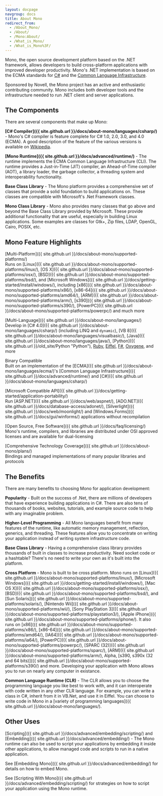 ```yaml
---
layout: docpage
navgroup: docs
title: About Mono
redirect_from:
  - /About_Mono/
  - /About/
  - /Mono:About/
  - /What_is_Mono/
  - /What_is_Mono%3F/
---
```


Mono, the open source development platform based on the .NET framework, allows developers to build cross-platform applications with improved developer productivity. Mono's .NET implementation is based on the ECMA standards for [C\#](http://www.ecma-international.org/publications/standards/Ecma-334.htm) and the [Common Language Infrastructure](http://www.ecma-international.org/publications/standards/Ecma-335.htm).

Sponsored by Novell, the Mono project has an active and enthusiastic contributing community. Mono includes both developer tools and the infrastructure needed to run .NET client and server applications.

The Components
--------------

There are several components that make up Mono:

**[C\# Compiler]({{ site.github.url }}/docs/about-mono/languages/csharp/)** - Mono's C\# compiler is feature complete for C\# 1.0, 2.0, 3.0, and 4.0 (ECMA). A good description of the feature of the various versions is available on [Wikipedia](http://en.wikipedia.org/wiki/C_Sharp_%28programming_language%29#Versions).

**[Mono Runtime]({{ site.github.url }}/docs/advanced/runtime/)** - The runtime implements the ECMA Common Language Infrastructure (CLI). The runtime provides a Just-in-Time (JIT) compiler, an Ahead-of-Time compiler (AOT), a library loader, the garbage collector, a threading system and interoperability functionality.

**Base Class Library** - The Mono platform provides a comprehensive set of classes that provide a solid foundation to build applications on. These classes are compatible with Microsoft's .Net Framework classes.

**Mono Class Library** - Mono also provides many classes that go above and beyond the Base Class Library provided by Microsoft. These provide additional functionality that are useful, especially in building Linux applications. Some examples are classes for Gtk+, Zip files, LDAP, OpenGL, Cairo, POSIX, etc.

Mono Feature Highlights
-----------------------

[Multi-Platform]({{ site.github.url }}/docs/about-mono/supported-platforms/)  
Runs on [Linux]({{ site.github.url }}/docs/about-mono/supported-platforms/linux/), [OS X]({{ site.github.url }}/docs/about-mono/supported-platforms/osx/), [BSD]({{ site.github.url }}/docs/about-mono/supported-platforms/bsd/), and [Microsoft Windows]({{ site.github.url }}/docs/getting-started/install/windows/), including [x86]({{ site.github.url }}/docs/about-mono/supported-platforms/x86/), [x86-64]({{ site.github.url }}/docs/about-mono/supported-platforms/amd64/), [ARM]({{ site.github.url }}/docs/about-mono/supported-platforms/arm/), [s390]({{ site.github.url }}/docs/about-mono/supported-platforms/s390/), [PowerPC]({{ site.github.url }}/docs/about-mono/supported-platforms/powerpc/) and much more

[Multi-Language]({{ site.github.url }}/docs/about-mono/languages/)  
Develop in [C\# 4.0]({{ site.github.url }}/docs/about-mono/languages/csharp/) (including LINQ and `dynamic`), [VB 8]({{ site.github.url }}/docs/about-mono/languages/visualbasic/), [Java]({{ site.github.url }}/docs/about-mono/languages/java/), [Python]({{ site.github.url }}/old_site/Python "Python"), [Ruby](http://www.ironruby.net/), [Eiffel](http://www.eiffel.com/), [F\#](http://research.microsoft.com/fsharp/), [Oxygene](http://remobjects.com/oxygene), and more

Binary Compatible  
Built on an implementation of the [ECMA]({{ site.github.url }}/docs/about-mono/languages/ecma/)'s [Common Language Infrastructure]({{ site.github.url }}/docs/advanced/runtime/) and [C\#]({{ site.github.url }}/docs/about-mono/languages/csharp/)

[Microsoft Compatible API]({{ site.github.url }}/docs/getting-started/application-portability/)  
Run [ASP.NET]({{ site.github.url }}/docs/web/aspnet/), [ADO.NET]({{ site.github.url }}/docs/database-access/adonet/), [Silverlight]({{ site.github.url }}/docs/web/moonlight/) and [Windows.Forms]({{ site.github.url }}/docs/gui/winforms/) applications without recompilation

[Open Source, Free Software]({{ site.github.url }}/docs/faq/licensing/)  
Mono's runtime, compilers, and libraries are distributed under OSI approved licenses and are available for dual-licensing

[Comprehensive Technology Coverage]({{ site.github.url }}/docs/about-mono/plans/)  
Bindings and managed implementations of many popular libraries and protocols

The Benefits
------------

There are many benefits to choosing Mono for application development:

**Popularity** - Built on the success of .Net, there are millions of developers that have experience building applications in C\#. There are also tens of thousands of books, websites, tutorials, and example source code to help with any imaginable problem.

**Higher-Level Programming** - All Mono languages benefit from many features of the runtime, like automatic memory management, reflection, generics, and threading. These features allow you to concentrate on writing your application instead of writing system infrastructure code.

**Base Class Library** - Having a comprehensive class library provides thousands of built in classes to increase productivity. Need socket code or a hashtable? There's no need to write your own as it's built into the platform.

**Cross Platform** - Mono is built to be cross platform. Mono runs on [Linux]({{ site.github.url }}/docs/about-mono/supported-platforms/linux/), [Microsoft Windows]({{ site.github.url }}/docs/getting-started/install/windows/), [Mac OS X]({{ site.github.url }}/docs/about-mono/supported-platforms/osx/), [BSD]({{ site.github.url }}/docs/about-mono/supported-platforms/bsd/), and [Sun Solaris]({{ site.github.url }}/docs/about-mono/supported-platforms/solaris/), [Nintendo Wii]({{ site.github.url }}/docs/about-mono/supported-platforms/wii/), [Sony PlayStation 3]({{ site.github.url }}/docs/about-mono/supported-platforms/playstation3/), [Apple iPhone]({{ site.github.url }}/docs/about-mono/supported-platforms/iphone/). It also runs on [x86]({{ site.github.url }}/docs/about-mono/supported-platforms/x86/), [x86-64]({{ site.github.url }}/docs/about-mono/supported-platforms/amd64/), [IA64]({{ site.github.url }}/docs/about-mono/supported-platforms/ia64/), [PowerPC]({{ site.github.url }}/docs/about-mono/supported-platforms/powerpc/), [SPARC (32)]({{ site.github.url }}/docs/about-mono/supported-platforms/sparc/), [ARM]({{ site.github.url }}/docs/about-mono/supported-platforms/arm/), Alpha, [s390, s390x (32 and 64 bits)]({{ site.github.url }}/docs/about-mono/supported-platforms/s390/) and more. Developing your application with Mono allows you to run on nearly any computer in existance.

**Common Language Runtime (CLR)** - The CLR allows you to choose the programming language you like best to work with, and it can interoperate with code written in any other CLR language. For example, you can write a class in C\#, inherit from it in VB.Net, and use it in Eiffel. You can choose to write code in Mono in a [variety of programming languages]({{ site.github.url }}/docs/about-mono/languages/).

Other Uses
----------

[Scripting]({{ site.github.url }}/docs/advanced/embedding/scripting/) and [Embedding]({{ site.github.url }}/docs/advanced/embedding/) - The Mono runtime can also be used to script your applications by embedding it inside other applications, to allow managed code and scripts to run in a native application.

See [Embedding Mono]({{ site.github.url }}/docs/advanced/embedding/) for details on how to embed Mono.

See [Scripting With Mono]({{ site.github.url }}/docs/advanced/embedding/scripting/) for strategies on how to script your application using the Mono runtime.

